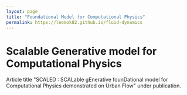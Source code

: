 ```yaml
---
layout: page
title: "Foundational Model for Computational Physics"
permalink: https://leomok82.github.io/fluid-dynamics
---
```




# Scalable Generative model for Computational Physics
Article title "SCALED : SCALable gEnerative founDational model for Computational Physics demonstrated on Urban Flow" under publication.


